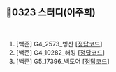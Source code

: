 ## 📘0323 스터디(이주희)
</br>

1. [백준] G4_2573_빙산 [[정답코드](https://github.com/daejeon5-algostudy/AlgorithmStudy/blob/main/%EC%8A%A4%ED%84%B0%EB%94%94/0323/%EC%9D%B4%EC%A3%BC%ED%9D%AC/%EB%B9%99%EC%82%B0.java)]
2. [백준] G4_10282_해킹 [[정답코드](https://github.com/daejeon5-algostudy/AlgorithmStudy/blob/main/%EC%8A%A4%ED%84%B0%EB%94%94/0323/%EC%9D%B4%EC%A3%BC%ED%9D%AC/%ED%95%B4%ED%82%B9.md)]
3. [백준] G5_17396_백도어 [[정답코드](https://github.com/daejeon5-algostudy/AlgorithmStudy/blob/main/%EC%8A%A4%ED%84%B0%EB%94%94/0323/%EC%9D%B4%EC%A3%BC%ED%9D%AC/%EB%B0%B1%EB%8F%84%EC%96%B4.java)]
